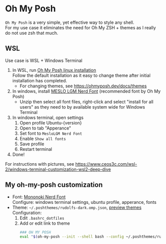 # Oh My Posh

`Oh My Posh` is a very simple, yet effective way to style any shell.  
For my use case it eliminates the need for Oh My ZSH + themes as I really do not use zsh that much.

## WSL

Use case is WSL + Windows Terminal

1. In WSL, run [Oh My Posh linux installation](https://ohmyposh.dev/docs/installation/linux)  
   Follow the default installation as it easy to change theme after initial installation has completed.  
   - For changing themes, see https://ohmyposh.dev/docs/themes
1. In windows, install [MESLO LGM Nerd Font](https://www.nerdfonts.com/font-downloads) (recommended font by Oh My Posh)
   - Unzip then select all font files, right-click and select "install for all users" as they need to by available system wide for Windows Terminal
1. In windows terminal, open settings
   1. Open profile Ubuntu-{version}
   1. Open to tab "Apperance"
   1. Set font to `MesloLGM Nerd Font`
   1. Enable `Show all fonts`
   1. Save profile
   1. Restart terminal
1. Done!

For instructions with pictures, see https://www.ceos3c.com/wsl-2/windows-terminal-customization-wsl2-deep-dive


## My oh-my-posh customization

- Font: [Mononoki Nerd Font](https://www.nerdfonts.com/font-downloads)  
  Configure: windows terminal settings, ubuntu profile, apperance, fonts
- Theme: `~/.poshthemes/rudolfs-dark.omp.json`, [preview themes](https://ohmyposh.dev/docs/themes)  
  Configuration:  
  1. Edit `.bashrc_dotfiles`
  1. Add or edit link to theme 
     ```sh
     ### OH MY POSH
     eval "$(oh-my-posh --init --shell bash --config ~/.poshthemes/rudolfs-dark.omp.json)"
     ```




